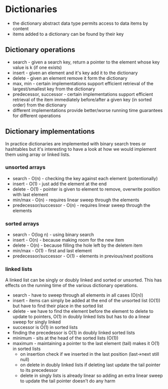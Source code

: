 # Dictionaries

* the dictionary abstract data type permits access to data items by content
* items added to a dictionary can be found by their key

## Dictionary operations

* search - given a search key, return a pointer to the element whose key value is k (if one exists)
* insert - given an element and it's key add it to the dictionary
* delete - given an element remove it form the dictionary
* max, min - certain implementations support efficient retrieval of the largest/smallest key from the dictionary
* predecessor, successor - certain implementations support efficient retrieval of the item immediately before/after a given key (in sorted order) from the dictionary
* different implementations provide better/worse running time guarantees for different operations

## Dictionary implementations

In practice dictionaries are implemented with binary search trees or hashtables but it's interesting to have a look at how we would implement them using array or linked lists.

### unsorted arrays

* search - O(n) - checking the key against each element (potentionally)
* insert - O(1) - just add the element at the end
* delete - O(1) - pointer is given to element to remove, overwrite position with last element
* min/max - O(n) - requires linear sweep through the elements
* predecessor/successor - O(n) - requires linear sweep through the elements

### sorted arrays

* search - O(log n) - using binary search
* insert - O(n) - because making room for the new item
* delete - O(n) - because filling the hole left by the deletem item
* min/max - O(1) - first and last element
* predecessor/successor - O(1) - elements in previous/next positions

### linked lists

A linked list can be singly or doubly linked and sorted or unsorted. This has effects on the running time of the various dictionary operations.

* search - have to sweep through all elements in all cases (O(n))
* insert - items can simply be added at the end of the unsorted list (O(1)) but have to find their place in the sorted list
* delete - we have to find the element before the element to delete to update to pointers, O(1) in doubly linked lists but has to do a linear sweep for singly linked
* successor is O(1) in sorted lists
* finding the precedessor is O(1) in doubly linked sorted lists
* minimum - sits at the head of the sorted lists (O(1))
* maximum - maintaining a pointer to the last element (tail) makes it O(1) in sorted lists
     * on insertion check if we inserted in the last position (last->next still null)
     * on delete in doubly linked lists if deleting last update the tail pointer to its precedessor
     * delete in singly lists is already linear so adding an extra linear sweep to update the tail pointer doesn't do any harm
